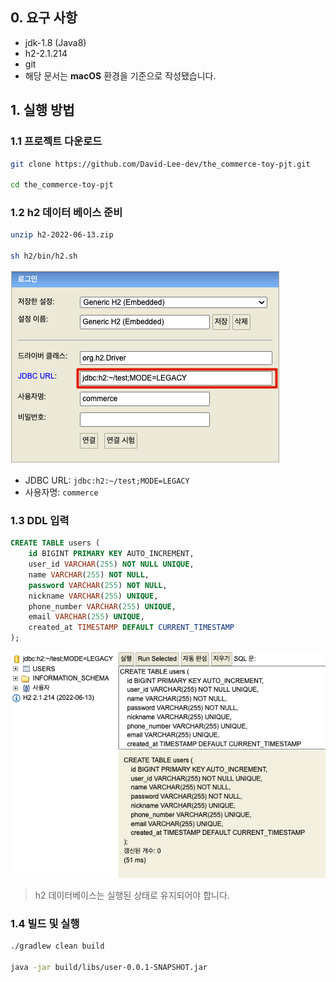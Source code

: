## 0. 요구 사항
- jdk-1.8 (Java8)
- h2-2.1.214
- git
- 해당 문서는 **macOS** 환경을 기준으로 작성됐습니다.


## 1. 실행 방법

### 1.1 프로젝트 다운로드

```bash
git clone https://github.com/David-Lee-dev/the_commerce-toy-pjt.git

cd the_commerce-toy-pjt
```

### 1.2 h2 데이터 베이스 준비

```bash
unzip h2-2022-06-13.zip

sh h2/bin/h2.sh
```

![img.png](img.png)

- JDBC URL: ```jdbc:h2:~/test;MODE=LEGACY```
- 사용자명: ```commerce```

### 1.3 DDL 입력
```sql
CREATE TABLE users (
    id BIGINT PRIMARY KEY AUTO_INCREMENT,
    user_id VARCHAR(255) NOT NULL UNIQUE,
    name VARCHAR(255) NOT NULL,
    password VARCHAR(255) NOT NULL,
    nickname VARCHAR(255) UNIQUE,
    phone_number VARCHAR(255) UNIQUE,
    email VARCHAR(255) UNIQUE,
    created_at TIMESTAMP DEFAULT CURRENT_TIMESTAMP
);
```
![img_1.png](img_1.png)

>h2 데이터베이스는 실행된 상태로 유지되어야 합니다.

### 1.4 빌드 및 실행

```bash
./gradlew clean build

java -jar build/libs/user-0.0.1-SNAPSHOT.jar
```

